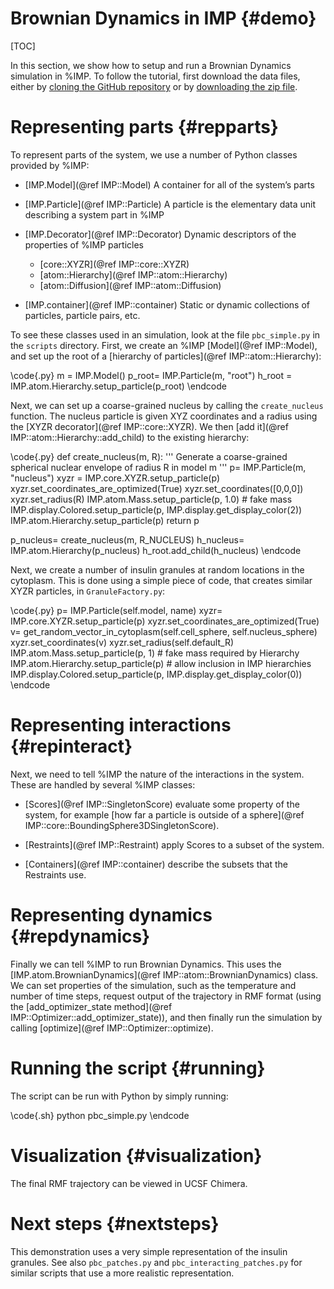 Brownian Dynamics in IMP {#demo}
========================

[TOC]

In this section, we show how to setup and run a Brownian Dynamics simulation
in %IMP. To follow the tutorial, first download the data files, either by
[cloning the GitHub repository](https://github.com/salilab/imp_brownian_dynamics_tutorial)
or by [downloading the zip file](https://github.com/salilab/imp_brownian_dynamics_tutorial/archive/master.zip).

# Representing parts {#repparts}

To represent parts of the system, we use a number of Python classes provided
by %IMP:

 - [IMP.Model](@ref IMP::Model)
   A container for all of the system’s parts 

 - [IMP.Particle](@ref IMP::Particle)
   A particle is the elementary data unit  describing a system part in %IMP

 - [IMP.Decorator](@ref IMP::Decorator)
   Dynamic descriptors of the properties of %IMP particles

   - [core::XYZR](@ref IMP::core::XYZR)
   - [atom::Hierarchy](@ref IMP::atom::Hierarchy)
   - [atom::Diffusion](@ref IMP::atom::Diffusion)

 - [IMP.container](@ref IMP::container)
   Static or dynamic collections of particles, particle pairs, etc.

To see these classes used in an simulation, look at the file `pbc_simple.py`
in the `scripts` directory. First, we create an %IMP
[Model](@ref IMP::Model), and set up the root of a
[hierarchy of particles](@ref IMP::atom::Hierarchy):

\code{.py}
m = IMP.Model()
p_root= IMP.Particle(m, "root")
h_root = IMP.atom.Hierarchy.setup_particle(p_root)
\endcode

Next, we can set up a coarse-grained nucleus by calling the `create_nucleus`
function. The nucleus particle is given XYZ coordinates and a radius using
the [XYZR decorator](@ref IMP::core::XYZR). We then
[add it](@ref IMP::atom::Hierarchy::add_child) to the existing hierarchy:

\code{.py}
def create_nucleus(m, R):
    '''
    Generate a coarse-grained spherical nuclear envelope
    of radius R in model m
    '''
    p= IMP.Particle(m, "nucleus")
    xyzr = IMP.core.XYZR.setup_particle(p)
    xyzr.set_coordinates_are_optimized(True)
    xyzr.set_coordinates([0,0,0])
    xyzr.set_radius(R)
    IMP.atom.Mass.setup_particle(p, 1.0) # fake mass
    IMP.display.Colored.setup_particle(p,
                                       IMP.display.get_display_color(2))
    IMP.atom.Hierarchy.setup_particle(p)
    return p

p_nucleus= create_nucleus(m, R_NUCLEUS)
h_nucleus= IMP.atom.Hierarchy(p_nucleus)
h_root.add_child(h_nucleus)
\endcode

Next, we create a number of insulin granules at random locations in the
cytoplasm. This is done using a simple piece of code, that creates similar
XYZR particles, in `GranuleFactory.py`:

\code{.py}
        p= IMP.Particle(self.model, name)
        xyzr= IMP.core.XYZR.setup_particle(p)
        xyzr.set_coordinates_are_optimized(True)
        v= get_random_vector_in_cytoplasm(self.cell_sphere,
                                          self.nucleus_sphere)
        xyzr.set_coordinates(v)
        xyzr.set_radius(self.default_R)
        IMP.atom.Mass.setup_particle(p, 1)   # fake mass required by Hierarchy
        IMP.atom.Hierarchy.setup_particle(p) # allow inclusion in IMP hierarchies
        IMP.display.Colored.setup_particle(p,
                                           IMP.display.get_display_color(0))
\endcode

# Representing interactions {#repinteract}

Next, we need to tell %IMP the nature of the interactions in the system.
These are handled by several %IMP classes:

 - [Scores](@ref IMP::SingletonScore) evaluate some property of the system,
   for example [how far a particle is outside of a sphere](@ref IMP::core::BoundingSphere3DSingletonScore).

 - [Restraints](@ref IMP::Restraint) apply Scores to a subset of the system.

 - [Containers](@ref IMP::container) describe the subsets that the Restraints
   use.

# Representing dynamics {#repdynamics}

Finally we can tell %IMP to run Brownian Dynamics. This uses the
[IMP.atom.BrownianDynamics](@ref IMP::atom::BrownianDynamics) class. We can
set properties of the simulation, such as the temperature and number of
time steps, request output of the trajectory in RMF format (using the
[add_optimizer_state method](@ref IMP::Optimizer::add_optimizer_state)), 
and then finally run the simulation by calling
[optimize](@ref IMP::Optimizer::optimize).

# Running the script {#running}

The script can be run with Python by simply running:

\code{.sh}
python pbc_simple.py
\endcode

# Visualization {#visualization}

The final RMF trajectory can be viewed in UCSF Chimera.

# Next steps {#nextsteps}

This demonstration uses a very simple representation of the insulin
granules. See also `pbc_patches.py` and `pbc_interacting_patches.py`
for similar scripts that use a more realistic representation.
